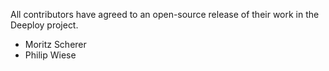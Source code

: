 All contributors have agreed to an open-source release of their work in the Deeploy project.

* Moritz Scherer
* Philip Wiese

